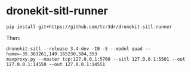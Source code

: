 # dronekit-sitl-runner

```
pip install git+https://github.com/tcr3dr/dronekit-sitl-runner
```

Then:

```
dronekit-sitl --release 3.4-dev -I0 -S --model quad --home=-35.363261,149.165230,584,353
mavproxy.py --master tcp:127.0.0.1:5760 --sitl 127.0.0.1:5501 --out 127.0.0.1:14550 --out 127.0.0.1:14551
```
